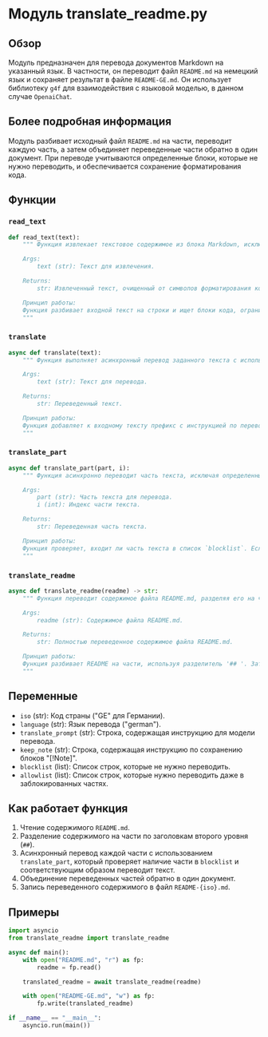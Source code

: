 # Модуль translate_readme.py

## Обзор

Модуль предназначен для перевода документов Markdown на указанный язык. В частности, он переводит файл `README.md` на немецкий язык и сохраняет результат в файле `README-GE.md`. Он использует библиотеку `g4f` для взаимодействия с языковой моделью, в данном случае `OpenaiChat`.

## Более подробная информация

Модуль разбивает исходный файл `README.md` на части, переводит каждую часть, а затем объединяет переведенные части обратно в один документ. При переводе учитываются определенные блоки, которые не нужно переводить, и обеспечивается сохранение форматирования кода.

## Функции

### `read_text`

```python
def read_text(text):
    """ Функция извлекает текстовое содержимое из блока Markdown, исключая строки, содержащие символы форматирования кода.

    Args:
        text (str): Текст для извлечения.

    Returns:
        str: Извлеченный текст, очищенный от символов форматирования кода.

    Принцип работы:
    Функция разбивает входной текст на строки и ищет блоки кода, ограниченные символами ```. Она возвращает текст, находящийся между этими блоками, тем самым исключая примеры кода из перевода.
    """
```

### `translate`

```python
async def translate(text):
    """ Функция выполняет асинхронный перевод заданного текста с использованием указанного провайдера.

    Args:
        text (str): Текст для перевода.

    Returns:
        str: Переведенный текст.

    Принцип работы:
    Функция добавляет к входному тексту префикс с инструкцией по переводу на немецкий язык. Затем она использует асинхронный метод `create_async` провайдера `OpenaiChat` для выполнения перевода. Если в тексте встречается "[!Note]", к запросу добавляется инструкция по его сохранению. Функция также проверяет и добавляет закрывающие символы ```, если они отсутствуют в результате.
    """
```

### `translate_part`

```python
async def translate_part(part, i):
    """ Функция асинхронно переводит часть текста, исключая определенные блоки из перевода.

    Args:
        part (str): Часть текста для перевода.
        i (int): Индекс части текста.

    Returns:
        str: Переведенная часть текста.

    Принцип работы:
    Функция проверяет, входит ли часть текста в список `blocklist`. Если это так, переводится только первая строка (заголовок), а затем переводится содержимое из `allowlist`. Если часть текста не входит в `blocklist`, она переводится целиком.
    """
```

### `translate_readme`

```python
async def translate_readme(readme) -> str:
    """ Функция переводит содержимое файла README.md, разделяя его на части.

    Args:
        readme (str): Содержимое файла README.md.

    Returns:
        str: Полностью переведенное содержимое файла README.md.

    Принцип работы:
    Функция разбивает README на части, используя разделитель '## '. Затем она асинхронно переводит каждую часть с помощью функции `translate_part` и объединяет переведенные части обратно в один документ.
    """
```

## Переменные

-   `iso` (str): Код страны ("GE" для Германии).
-   `language` (str): Язык перевода ("german").
-   `translate_prompt` (str): Строка, содержащая инструкцию для модели перевода.
-   `keep_note` (str): Строка, содержащая инструкцию по сохранению блоков "[!Note]".
-   `blocklist` (list): Список строк, которые не нужно переводить.
-   `allowlist` (list): Список строк, которые нужно переводить даже в заблокированных частях.

## Как работает функция

1.  Чтение содержимого `README.md`.
2.  Разделение содержимого на части по заголовкам второго уровня (`##`).
3.  Асинхронный перевод каждой части с использованием `translate_part`, который проверяет наличие части в `blocklist` и соответствующим образом переводит текст.
4.  Объединение переведенных частей обратно в один документ.
5.  Запись переведенного содержимого в файл `README-{iso}.md`.

## Примеры

```python
import asyncio
from translate_readme import translate_readme

async def main():
    with open("README.md", "r") as fp:
        readme = fp.read()

    translated_readme = await translate_readme(readme)

    with open("README-GE.md", "w") as fp:
        fp.write(translated_readme)

if __name__ == "__main__":
    asyncio.run(main())
```